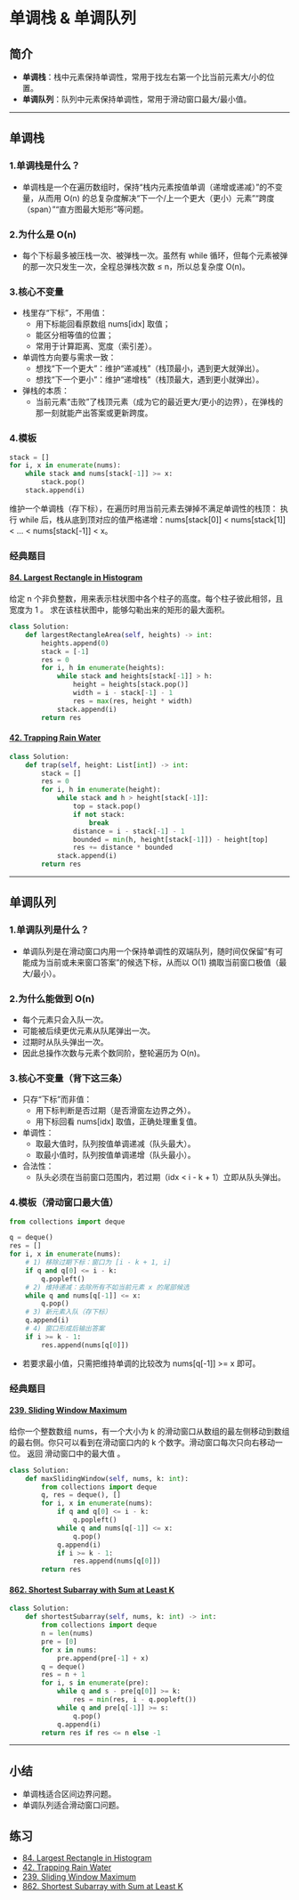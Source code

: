 # 单调栈 & 单调队列

## 简介

- **单调栈**：栈中元素保持单调性，常用于找左右第一个比当前元素大/小的位置。  
- **单调队列**：队列中元素保持单调性，常用于滑动窗口最大/最小值。

---

## 单调栈

### 1.单调栈是什么？
- 单调栈是一个在遍历数组时，保持“栈内元素按值单调（递增或递减）”的不变量，从而用 O(n) 的总复杂度解决“下一个/上一个更大（更小）元素”“跨度（span）”“直方图最大矩形”等问题。

### 2.为什么是 O(n)
- 每个下标最多被压栈一次、被弹栈一次。虽然有 while 循环，但每个元素被弹的那一次只发生一次，全程总弹栈次数 ≤ n，所以总复杂度 O(n)。

### 3.核心不变量
- 栈里存“下标”，不用值：
  - 用下标能回看原数组 nums[idx] 取值；
  - 能区分相等值的位置；
  - 常用于计算距离、宽度（索引差）。
- 单调性方向要与需求一致：
  - 想找“下一个更大”：维护“递减栈”（栈顶最小，遇到更大就弹出）。
  - 想找“下一个更小”：维护“递增栈”（栈顶最大，遇到更小就弹出）。
- 弹栈的本质：
  - 当前元素“击败”了栈顶元素（成为它的最近更大/更小的边界），在弹栈的那一刻就能产出答案或更新跨度。

### 4.模板

```python
stack = []
for i, x in enumerate(nums):
    while stack and nums[stack[-1]] >= x:
        stack.pop()
    stack.append(i)
```
维护一个单调栈（存下标），在遍历时用当前元素去弹掉不满足单调性的栈顶：
执行 while 后，栈从底到顶对应的值严格递增：nums[stack[0]] < nums[stack[1]] < ... < nums[stack[-1]] < x。
### 经典题目

#### [84. Largest Rectangle in Histogram](https://leetcode-cn.com/problems/largest-rectangle-in-histogram/)
给定 n 个非负整数，用来表示柱状图中各个柱子的高度。每个柱子彼此相邻，且宽度为 1 。
求在该柱状图中，能够勾勒出来的矩形的最大面积。

```python
class Solution:
    def largestRectangleArea(self, heights) -> int:
        heights.append(0)
        stack = [-1]
        res = 0
        for i, h in enumerate(heights):
            while stack and heights[stack[-1]] > h:
                height = heights[stack.pop()]
                width = i - stack[-1] - 1
                res = max(res, height * width)
            stack.append(i)
        return res
```

#### [42. Trapping Rain Water](https://leetcode-cn.com/problems/trapping-rain-water/)

```python
class Solution:
    def trap(self, height: List[int]) -> int:
        stack = []
        res = 0
        for i, h in enumerate(height):
            while stack and h > height[stack[-1]]:
                top = stack.pop()
                if not stack:
                    break
                distance = i - stack[-1] - 1
                bounded = min(h, height[stack[-1]]) - height[top]
                res += distance * bounded
            stack.append(i)
        return res
```

---

## 单调队列

### 1.单调队列是什么？

- 单调队列是在滑动窗口内用一个保持单调性的双端队列，随时间仅保留“有可能成为当前或未来窗口答案”的候选下标，从而以 O(1) 摘取当前窗口极值（最大/最小）。

### 2.为什么能做到 O(n)

- 每个元素只会入队一次。
- 可能被后续更优元素从队尾弹出一次。
- 过期时从队头弹出一次。
- 因此总操作次数与元素个数同阶，整轮遍历为 O(n)。

### 3.核心不变量（背下这三条）

- 只存“下标”而非值：
  - 用下标判断是否过期（是否滑窗左边界之外）。
  - 用下标回看 nums[idx] 取值，正确处理重复值。
- 单调性：
  - 取最大值时，队列按值单调递减（队头最大）。
  - 取最小值时，队列按值单调递增（队头最小）。
- 合法性：
  - 队头必须在当前窗口范围内，若过期（idx < i - k + 1）立即从队头弹出。

### 4.模板（滑动窗口最大值）
```python
from collections import deque

q = deque()
res = []
for i, x in enumerate(nums):
    # 1) 移除过期下标：窗口为 [i - k + 1, i]
    if q and q[0] <= i - k:
        q.popleft()
    # 2) 维持递减：去除所有不如当前元素 x 的尾部候选
    while q and nums[q[-1]] <= x:
        q.pop()
    # 3) 新元素入队（存下标）
    q.append(i)
    # 4) 窗口形成后输出答案
    if i >= k - 1:
        res.append(nums[q[0]])
```
- 若要求最小值，只需把维持单调的比较改为 nums[q[-1]] >= x 即可。

### 经典题目

#### [239. Sliding Window Maximum](https://leetcode-cn.com/problems/sliding-window-maximum/)

给你一个整数数组 nums，有一个大小为 k 的滑动窗口从数组的最左侧移动到数组的最右侧。你只可以看到在滑动窗口内的 k 个数字。滑动窗口每次只向右移动一位。
返回 滑动窗口中的最大值 。
```python
class Solution:
    def maxSlidingWindow(self, nums, k: int):
        from collections import deque
        q, res = deque(), []
        for i, x in enumerate(nums):
            if q and q[0] <= i - k:
                q.popleft()
            while q and nums[q[-1]] <= x:
                q.pop()
            q.append(i)
            if i >= k - 1:
                res.append(nums[q[0]])
        return res
```

#### [862. Shortest Subarray with Sum at Least K](https://leetcode-cn.com/problems/shortest-subarray-with-sum-at-least-k/)

```python
class Solution:
    def shortestSubarray(self, nums, k: int) -> int:
        from collections import deque
        n = len(nums)
        pre = [0]
        for x in nums:
            pre.append(pre[-1] + x)
        q = deque()
        res = n + 1
        for i, s in enumerate(pre):
            while q and s - pre[q[0]] >= k:
                res = min(res, i - q.popleft())
            while q and pre[q[-1]] >= s:
                q.pop()
            q.append(i)
        return res if res <= n else -1
```

---

## 小结

- 单调栈适合区间边界问题。  
- 单调队列适合滑动窗口问题。

## 练习

- [84. Largest Rectangle in Histogram](https://leetcode-cn.com/problems/largest-rectangle-in-histogram/)  
- [42. Trapping Rain Water](https://leetcode-cn.com/problems/trapping-rain-water/)  
- [239. Sliding Window Maximum](https://leetcode-cn.com/problems/sliding-window-maximum/)  
- [862. Shortest Subarray with Sum at Least K](https://leetcode-cn.com/problems/shortest-subarray-with-sum-at-least-k/)
